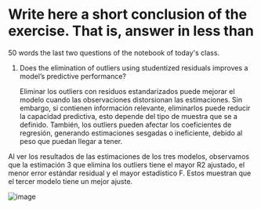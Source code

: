 # Write here a short conclusion of the exercise. That is, answer in less than 
50 words the last two questions of the notebook of today's class.

1. Does the elimination of outliers using studentized residuals improves a model’s predictive performance?

   Eliminar los outliers con residuos estandarizados puede mejorar el modelo cuando las observaciones distorsionan las estimaciones. Sin embargo, si contienen información relevante, eliminarlos puede reducir la capacidad predictiva, esto depende del tipo de muestra que se a definido. También, los outliers pueden afectar los coeficientes de regresión, generando estimaciones sesgadas o ineficiente, debido al peso que puedan llegar a tener.

Al ver los resultados de las estimaciones de los tres modelos, observamos que la estimación 3 que elimina los outliers tiene el mayor R2 ajustado, el menor error estándar residual y el mayor estadístico F. Estos muestran que el tercer modelo tiene un mejor ajuste.

![image](https://github.com/user-attachments/assets/a8707d5f-ed4e-4435-aa80-7d90788120a7)
